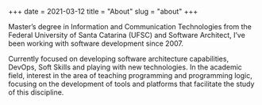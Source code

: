 +++
date = 2021-03-12
title = "About"
slug = "about"
+++

Master’s degree in Information and Communication Technologies from the Federal University of Santa Catarina (UFSC) and
Software Architect, I’ve been working with software development since 2007.

Currently focused on developing software architecture capabilities, DevOps, Soft Skills and playing with new
technologies. In the academic field, interest in the area of teaching programming and programming logic, focusing on the
development of tools and platforms that facilitate the study of this discipline.
